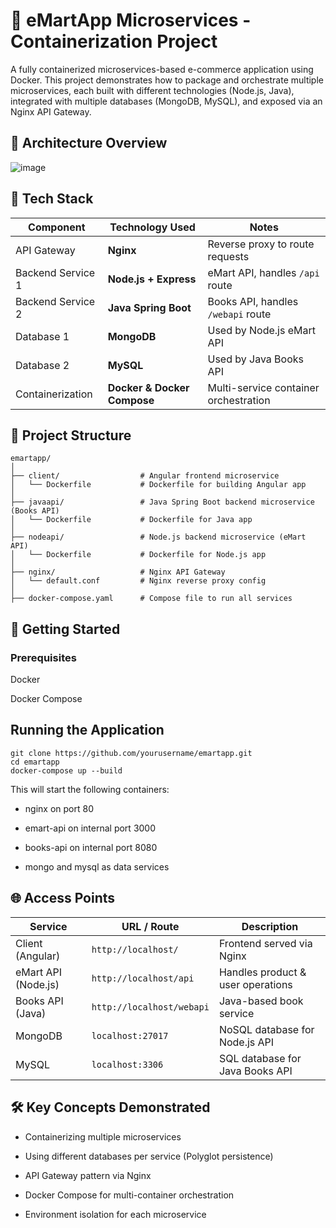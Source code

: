 # **🛒 eMartApp Microservices - Containerization Project**

A fully containerized microservices-based e-commerce application using Docker. This project demonstrates how to package and orchestrate multiple microservices, each built with different technologies (Node.js, Java), integrated with multiple databases (MongoDB, MySQL), and exposed via an Nginx API Gateway.

## 🧩 Architecture Overview


![image](https://github.com/user-attachments/assets/4b45c6fc-d40e-4846-90c2-d382ce07732a)


## 🔧 Tech Stack

| Component         | Technology Used                  | Notes                                |
|------------------|----------------------------------|--------------------------------------|
| API Gateway       | **Nginx**                        | Reverse proxy to route requests      |
| Backend Service 1 | **Node.js + Express**            | eMart API, handles `/api` route      |
| Backend Service 2 | **Java Spring Boot**             | Books API, handles `/webapi` route   |
| Database 1        | **MongoDB**                      | Used by Node.js eMart API            |
| Database 2        | **MySQL**                        | Used by Java Books API               |
| Containerization  | **Docker & Docker Compose**      | Multi-service container orchestration|


## 📁 Project Structure
```text
emartapp/
│
├── client/                  # Angular frontend microservice
│   └── Dockerfile           # Dockerfile for building Angular app
│
├── javaapi/                 # Java Spring Boot backend microservice (Books API)
│   └── Dockerfile           # Dockerfile for Java app
│
├── nodeapi/                 # Node.js backend microservice (eMart API)
│   └── Dockerfile           # Dockerfile for Node.js app
│
├── nginx/                   # Nginx API Gateway
│   └── default.conf         # Nginx reverse proxy config
│
├── docker-compose.yaml      # Compose file to run all services
```


## 🚀 Getting Started

### Prerequisites

Docker

Docker Compose

## Running the Application
```
git clone https://github.com/yourusername/emartapp.git
cd emartapp
docker-compose up --build
```

This will start the following containers:

- nginx on port 80

- emart-api on internal port 3000

- books-api on internal port 8080

- mongo and mysql as data services

## 🌐 Access Points

| Service       | URL / Route          | Description                          |
|---------------|----------------------|--------------------------------------|
| Client (Angular) | `http://localhost/`     | Frontend served via Nginx             |
| eMart API (Node.js) | `http://localhost/api`  | Handles product & user operations     |
| Books API (Java) | `http://localhost/webapi` | Java-based book service               |
| MongoDB        | `localhost:27017`        | NoSQL database for Node.js API        |
| MySQL          | `localhost:3306`         | SQL database for Java Books API       |


## 🛠 Key Concepts Demonstrated

- Containerizing multiple microservices

- Using different databases per service (Polyglot persistence)

- API Gateway pattern via Nginx

- Docker Compose for multi-container orchestration

- Environment isolation for each microservice

